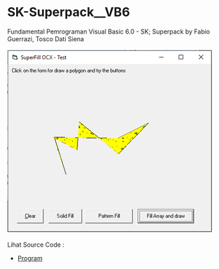 # SK-Superpack__VB6
Fundamental Pemrograman Visual Basic 6.0 - SK; Superpack by Fabio Guerrazi, Tosco Dati Siena<br><br>
<img src="https://github.com/RizkyKhapidsyah/SK-Superpack__VB6/blob/main/result/001.PNG"><br><br>
Lihat Source Code : <br>
- <a href="https://github.com/RizkyKhapidsyah/SK-Superpack__VB6/blob/main/test.frm">Program</a>
